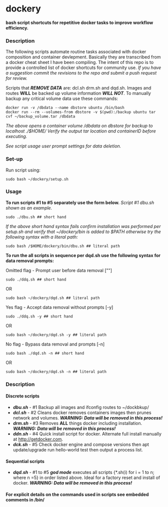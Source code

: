 # dockery

**bash script shortcuts for repetitive docker tasks to improve workflow efficiency.**

### Description
The following scripts automate routine tasks associated with docker composition and container devlepment. Basically they are transcribed from a docker cheat sheet I have been compiling. The intent of this repo is to provide a controlled list of docker shortcuts for community use.
_If you have a suggestion commit the revisions to the repo and submit a push request for review._

Scripts that _**REMOVE DATA**_ are: dcl.sh drm.sh and dqd.sh. Images and routes **WILL** be backed up volume information _**WILL NOT**_.  To manually backup any critical volume data use these commands:
 
	docker run -v /dbdata --name dbstore ubuntu /bin/bash
	docker run --rm --volumes-from dbstore -v $(pwd):/backup ubuntu tar cvf ~/backup_volume.tar /dbdata
    
_The above opens a container volume /dbdata on dbstore for backup to localhost ./$HOME/ Verify the output tar location and containerID before executing._

_See script usage user prompt settings for data deletion._

### Set-up
Run script using:

	sudo bash ~/dockery/setup.sh 

### Usage
**To run scripts #1 to #5 separately use the form below.**
_Script #1 dbu.sh shown as an example._

	sudo ./dbu.sh ## short hand
	
_If the above short hand syntax fails confirm installation was performed per setup.sh and verify that ~/dockery/bin is added to $PATH otherwise try the following syntax with a literal path:_
	
	sudo bash /$HOME/dockery/bin/dbu.sh ## literal path
	
**To run the all scripts in sequence per dqd.sh use the following syntax for data removal prompts:**

Omitted flag - Prompt user before data removal [""]
	
	sudo ./ddq.sh ## short hand
	
OR
	
	sudo bash ~/dockery/dqd.sh ## literal path
	
Yes flag - Accept data removal without prompts [-y]
	
	sudo ./ddq.sh -y ## short hand
	
OR
	
	sudo bash ~/dockery/dqd.sh -y ## literal path
	
No flag - Bypass data removal and prompts [-n]
	
	sudo bash ./dqd.sh -n ## short hand
	
OR

	sudo bash ~/dockery/dqd.sh -n ## literal path
	
### Description
#### Discrete scripts
- **_dbu.sh_** - #1 Backup all images and ifconfig routes to ~/dockbkup/
- **_dcl.sh_** - #2 Cleans docker removes containers images then prunes network and volumes.
	**_WARNING: Data will be removed in this process!_**
- **_drm.sh_** - #3 Removes **ALL** things docker including installation. **_WARNING: Data will be removed in this process!_**
- **_ddn.sh_** - #4 Quick install script for docker. Alternate full install manually at http://getdocker.com.
- **_dck.sh_** - #5 Check docker engine and compose versions then apt update/upgrade run hello-world test then output a process list.
 
#### Sequential scripts
- **_dqd.sh_** - #1 to #5  _**god mode**_ executes all scripts {*.sh(i) for i = 1 to n; where n =5} in order listed above. Ideal for a factory reset and install of docker. **_WARNING: Data will be removed in this process!_**


#### For explicit details on the commands used in scripts see embedded comments in /bin/<script>.sh
